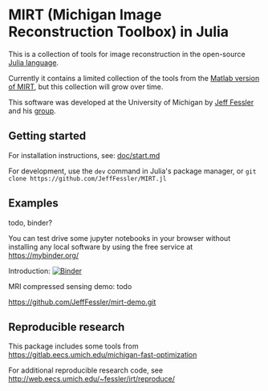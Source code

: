 # MIRT (Michigan Image Reconstruction Toolbox) in Julia

This is a collection of tools for image reconstruction
in the open-source
[Julia language](https://julialang.org/).

Currently it contains a limited
collection of the tools from the
[Matlab version of MIRT](http://web.eecs.umich.edu/~fessler/code),
but this collection will grow over time.

This software was developed at the University of Michigan
by
[Jeff Fessler](http://web.eecs.umich.edu/~fessler)
and his
[group](http://web.eecs.umich.edu/~fessler/group).


## Getting started

For installation instructions, see:
[doc/start.md](https://github.com/JeffFessler/MIRT.jl/blob/master/doc/start.md)

For development,
use the `dev` command in Julia's package manager,
or
`git clone https://github.com/JeffFessler/MIRT.jl`


## Examples

todo, binder?

You can test drive some jupyter notebooks in your browser
without installing any local software
by using the free service at
https://mybinder.org/

Introduction:
[![Binder](https://mybinder.org/badge_logo.svg)](https://mybinder.org/v2/gh/JeffFessler/MIRT.jl/master?filepath=demo%2Fisbi19%2F00-intro.ipynb)

MRI compressed sensing demo:
todo

https://github.com/JeffFessler/mirt-demo.git


## Reproducible research

This package includes some tools from
https://gitlab.eecs.umich.edu/michigan-fast-optimization

For additional reproducible research code, see
http://web.eecs.umich.edu/~fessler/irt/reproduce/
